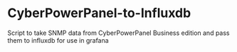 # CyberPowerPanel-to-Influxdb
Script to take SNMP data from CyberPowerPanel Business edition and pass them to influxdb for use in grafana
